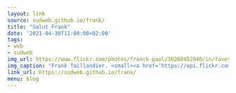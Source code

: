 ```yaml
---
layout: link
source: sudweb.github.io/frank/
title: "Salut Frank"
date: '2021-04-30T11:00:00+02:00'
tags:
- web
- sudweb
img_url: https://www.flickr.com/photos/franck-paul/30260452940/in/faves-87316663@N00/
img_caption: "Frank Taillandier. <small><a href='https://api.flickr.com/photos/franck-paul/30260452940/in/faves-87316663@N00/'>Photo par Franck Paul</a></small>"
link_url: https://sudweb.github.io/frank/
menu: blog
---
```


